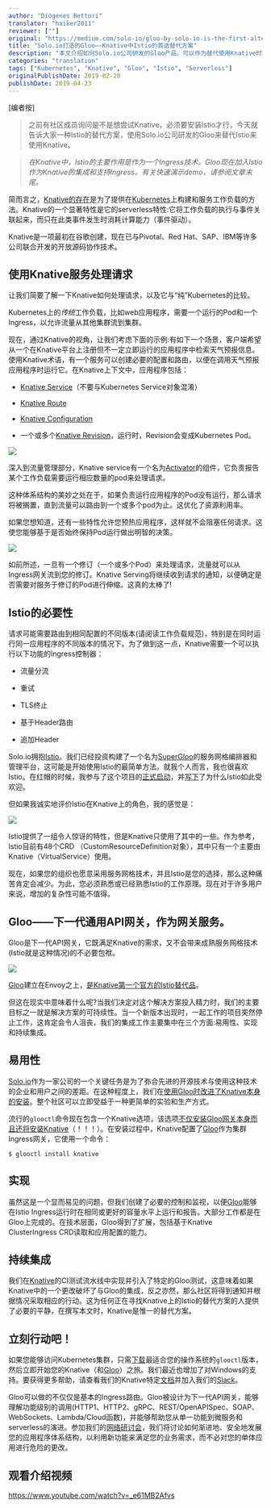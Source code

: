 ```yaml
---
author: "Diógenes Rettori"
translator: "haiker2011"
reviewer: [""]
original: "https://medium.com/solo-io/gloo-by-solo-io-is-the-first-alternative-to-istio-on-knative-324753586f3a"
title: "Solo.io打造的Gloo——Knative中Istio的首选替代方案"
description: "本文介绍如何Solo.io公司研发的Gloo产品，可以作为替代使用Knative时部署Istio的需要"
categories: "translation"
tags: ["Kubernetes", "Knative", "Gloo", "Istio", "Serverless"]
originalPublishDate: 2019-02-20
publishDate: 2019-04-23
---
```


[编者按]
> 之前有社区成员询问是不是想尝试Knative，必须要安装Istio才行，今天就告诉大家一种Istio的替代方案，使用Solo.io公司研发的Gloo来替代Istio来使用Knative。

> *在Knative中，Istio的主要作用是作为一个Ingress技术。Gloo现在加入Istio作为Knative的集成和支持Ingress。有关快速演示demo，请参阅文章末尾。*

简而言之，[Knative的存在](https://github.com/knative/docs)是为了提供在[Kubernetes](https://kubernetes.io/)上构建和服务工作负载的方法。Knative的一个显著特性是它的serverless特性:它将工作负载的执行与事件关联起来，而只在此类事件发生时消耗计算能力（事件驱动）。

Knative是一项最初在谷歌创建，现在已与Pivotal、Red Hat、SAP、IBM等许多公司联合开发的开放源码协作技术。

## 使用Knative服务处理请求

让我们简要了解一下Knative如何处理请求，以及它与“纯”Kubernetes的比较。

Kubernetes上的*传统*工作负载，比如web应用程序，需要一个运行的Pod和一个Ingress，以允许流量从其他集群流到集群。

现在，通过Knative的视角，让我们考虑下面的示例:有如下一个场景，客户端希望从一个在Knative平台上注册但不一定立即运行的应用程序中检索天气预报信息。使用Knative术语，有一个服务可以创建必要的配置和路由，以便在调用天气预报应用程序时运行它。在Knative上下文中，应用程序包括：

* [Knative Service](https://github.com/knative/serving/blob/master/docs/spec/spec.md#service)（不要与Kubernetes Service对象混淆）

* [Knative Route](https://github.com/knative/serving/blob/master/docs/spec/spec.md#route)

* [Knative Configuration](https://github.com/knative/serving/blob/master/docs/spec/spec.md#configuration)

* 一个或多个[Knative Revision](https://github.com/knative/serving/blob/master/docs/spec/spec.md#revision)，运行时，Revision会变成Kubernetes Pod。

![](https://ws1.sinaimg.cn/large/006gLaqLly1g2bi8nevoej30hc04w74h.jpg)

深入到流量管理部分，Knative service有一个名为[Activator](https://github.com/knative/serving/tree/master/pkg/activator)的组件，它负责报告某个工作负载需要运行相应数量的pod来处理请求。

这种体系结构的美妙之处在于，如果负责运行应用程序的Pod没有运行，那么请求将被搁置，直到流量可以路由到一个或多个pod为止。这优化了资源利用率。

如果您想知道，还有一些特性允许您预热应用程序，这样就不会阻塞任何请求。这使您能够基于是否始终保持Pod运行做出明智的决策。

![](https://ws1.sinaimg.cn/large/006gLaqLly1g2biaf3gubj30hc0aidgh.jpg)

如前所述，一旦有一个修订（一个或多个Pod）来处理请求，流量就可以从Ingress网关流到您的修订。Knative Serving将继续收到请求的通知，以便确定是否需要对服务于修订的Pod进行伸缩。这真的太棒了!

## Istio的必要性

请求可能需要路由到相同配置的不同版本(请阅读工作负载规范)，特别是在同时运行同一应用程序的不同版本的情况下。为了做到这一点，Knative需要一个可以执行以下功能的Ingress控制器：

* 流量分流

* 重试

* TLS终止

* 基于Header路由

* 追加Header

Solo.io拥抱[Istio](https://istio.io/zh/)。我们已经投资构建了一个名为[SuperGloo](https://github.com/solo-io/supergloo)的服务网格编排器和管理平台，这可能是开始使用Istio的最简单方法。就我个人而言，我也很喜欢Istio。在红帽的时候，我参与了这个项目的[正式启动](https://blog.openshift.com/red-hat-istio-launch/)，并[写下](https://www.infoworld.com/article/3273547/the-rise-of-the-istio-service-mesh.html)了为什么Istio如此受欢迎。

但如果我诚实地评价Istio在Knative上的角色，我的感觉是：

![](https://ws1.sinaimg.cn/large/006gLaqLly1g2biii9yz8j30hc04xdg2.jpg)

Istio提供了一组令人惊讶的特性，但是Knative只使用了其中的一些。作为参考，Istio目前有48个CRD （CustomResourceDefinition对象），其中只有一个主要由Knative（VirtualService）使用。

现在，如果您的组织也愿意采用服务网格技术，并且Istio是您的选择，那么这种痛苦肯定会减少。为此，您必须熟悉或已经熟悉Istio的工作原理。现在对于许多用户来说，增加的复杂性可能不值得。

## Gloo——下一代通用API网关，作为网关服务。

Gloo是下一代API网关，它既满足Knative的需求，又不会带来成熟服务网格技术(Istio就是这种情况)的不必要包袱。

![](https://ws1.sinaimg.cn/large/006gLaqLly1g2bikelhqcj308t03rwei.jpg)

[Gloo](https://gloo.solo.io/)建立在Envoy之上，[是Knative第一个官方的Istio替代品](https://knative.dev/docs/install/knative-with-gloo/)。

但这在现实中意味着什么呢?当我们决定对这个解决方案投入精力时，我们的主要目标之一就是解决方案的可持续性。当一个新版本出现时，一起工作的项目突然停止工作，这肯定会令人沮丧，我们的集成工作主要集中在三个方面:易用性、实现和持续集成。

## 易用性

[Solo.io](https://www.solo.io/)作为一家公司的一个关键任务是为了弥合先进的开源技术与使用这种技术的企业和用户之间的差距。在这种程度上，我们在[使用Gloo时改进了Knative本身的安装](https://knative.dev/docs/install/knative-with-gloo/)。整个社区可以立即受益于一种更简单的实验和生产方式。

流行的`glooctl`命令现在包含一个Knative选项，该选项[不仅安装Gloo网关本身而且还将安装Knative](https://gloo.solo.io/installation/#2c-install-the-gloo-knative-cluster-ingress-to-your-kubernetes-cluster-using-glooctl)（！！！）。在安装过程中，Knative配置了[Gloo](https://gloo.solo.io/)作为集群Ingress网关，它使用一个命令：

```shell
$ glooctl install knative
```

## 实现

虽然这是一个显而易见的问题，但我们创建了必要的控制和监视，以便[Gloo](https://gloo.solo.io/)能够在Istio Ingress运行时在相同或更好的容量水平上运行和报告。大部分工作都是在Gloo上完成的。在技术层面，Gloo得到了扩展，包括基于Knative ClusterIngress CRD读取和应用配置的能力。

## 持续集成

我们在[Knative](https://github.com/knative/serving/pull/3087)的CI测试流水线中实现并引入了特定的Gloo测试，这意味着如果Knative中的一个更改破坏了与Gloo的集成，反之亦然，那么社区将得到通知并根据情况采取相应的行动。这为任何正在寻找Knative上的Istio的替代方案的人提供了必要的平静，在撰写本文时，Knative是惟一的替代方案。

## 立刻行动吧！

如果您能够访问Kubernetes集群，只需[下载](https://github.com/solo-io/gloo/releases)最适合您的操作系统的`glooctl`版本，然后立即开始您的Knative（和[Gloo](https://gloo.solo.io/)）之旅。我们最近也增加了对Windows的支持。要获得更多帮助，请查看我们的Knative特定[文档](https://gloo.solo.io/installation/#2c-install-the-gloo-knative-cluster-ingress-to-your-kubernetes-cluster-using-glooctl)并加入我们的[Slack](http://slack.solo.io/)。

Gloo可以做的不仅仅是基本的Ingress路由。Gloo被设计为下一代API网关，能够理解功能级别的调用(HTTP1、HTTP2、gRPC、REST/OpenAPISpec、SOAP、WebSockets、Lambda/Cloud函数)，并能够帮助您从单一功能到微服务和serverless的演进。参加我们的[网络研讨会](https://www.solo.io/)，我们将讨论如何渐进地、安全地发展您的应用程序体系结构，以利用新功能来满足您的业务需求，而不必对您的单体应用进行危险的更改。

## 观看介绍视频

<https://www.youtube.com/watch?v=_e61MB2Afvs>